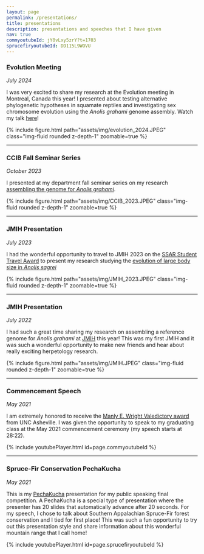 ```yaml
---
layout: page
permalink: /presentations/
title: presentations
description: presentations and speeches that I have given
nav: true
commyoutubeId: jY0vLxy5zrY?t=1703
sprucefiryoutubeId: DD115L9WOVU
---
```


### Evolution Meeting
_July 2024_

I was very excited to share my research at the Evolution meeting in Montreal, Canada this
year! I presented about testing alternative phylogenetic hypotheses in squamate reptiles 
and investigating sex chromosome evolution using the _Anolis grahami_ genome assembly. 
Watch my talk [here](https://youtu.be/BmbtUwcLU4c?si=gGvHcNz0A7K1tIWn&t=798)!

<div class="row mt-3">
    <div class="col-sm mt-3 mt-md-0">
        {% include figure.html path="assets/img/evolution_2024.JPEG" class="img-fluid rounded z-depth-1" zoomable=true %}
    </div>
</div>

---

### CCIB Fall Seminar Series
_October 2023_

I presented at my department fall seminar series on my research [assembling the genome for
_Anolis grahami_](https://alyssavanerelli.github.io/projects/1_project/). 

<div class="row mt-3">
    <div class="col-sm mt-3 mt-md-0">
        {% include figure.html path="assets/img/CCIB_2023.JPEG" class="img-fluid rounded z-depth-1" zoomable=true %}
    </div>
</div>

---
### JMIH Presentation
_July 2023_
   
I had the wonderful opportunity to travel to JMIH 2023 on the 
[SSAR Student Travel Award](https://ssarherps.org/ssar-awards/student-travel-award/) to 
present my research studying the [evolution of large body size in _Anolis sagrei_](https://alyssavanerelli.github.io/projects/2_project/)

<div class="row mt-3">
    <div class="col-sm mt-3 mt-md-0">
        {% include figure.html path="assets/img/JMIH_2023.JPEG" class="img-fluid rounded z-depth-1" zoomable=true %}
    </div>
</div>

---
### JMIH Presentation
_July 2022_

I had such a great time sharing my research on assembling a reference genome for _Anolis grahami_ at [JMIH](https://burkclients.com/JMIH/meetings/2022/site/) this year! This was my first JMIH and it was such a wonderful opportunity to make new friends and hear about 
really exciting herpetology research.

<div class="row mt-3">
    <div class="col-sm mt-3 mt-md-0">
        {% include figure.html path="assets/img/JMIH.JPEG" class="img-fluid rounded z-depth-1" zoomable=true %}
    </div>
</div>

---
### Commencement Speech
_May 2021_

I am extremely honored to receive the [Manly E. Wright Valedictory award](https://www.unca.edu/events-and-news/commencement/manly-e-wright-award/) from UNC Asheville. I was given the opportunity to 
speak to my graduating class at the May 2021 commencement ceremony (my speech starts at 28:22).

{% include youtubePlayer.html id=page.commyoutubeId %}

---
### Spruce-Fir Conservation PechaKucha
_May 2021_

This is my [PechaKucha](https://pechakuchaavl.org/what-is-pecha-kucha) presentation for my public speaking final competition. A PechaKucha is a special type of presentation where the presenter has 
20 slides that automatically advance after 20 seconds. For my speech, I chose to talk about Southern Appalachian Spruce-Fir forest conservation and I tied for first place! This was such a fun 
opportunity to try out this presentation style and share information about this wonderful mountain range that I call home!

{% include youtubePlayer.html id=page.sprucefiryoutubeId %}
